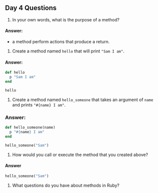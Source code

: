 ## Day 4 Questions

1. In your own words, what is the purpose of a method?
#### Answer:
- a method perform actions that produce a return.

1. Create a method named `hello` that will print `"Sam I am"`.
#### Answer:
```Ruby
def hello
  p "Sam I am"
end

hello
```
1. Create a method named `hello_someone` that takes an argument of `name` and prints `"#{name} I am"`.
### Answer:
```Ruby
def hello_someone(name)
  p "#{name} I am"
end

hello_someone("Sam")

```
1. How would you call or execute the method that you created above?
#### Answer
```Ruby
hello_someone("Sam")
```
1. What questions do you have about methods in Ruby?
